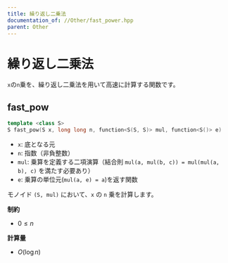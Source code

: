 ```yaml
---
title: 繰り返し二乗法
documentation_of: //Other/fast_power.hpp
parent: Other
---
```



# 繰り返し二乗法

`x`の`n`乗を、繰り返し二乗法を用いて高速に計算する関数です。

## fast_pow
```cpp
template <class S>
S fast_pow(S x, long long n, function<S(S, S)> mul, function<S()> e)
```

- `x`: 底となる元
- `n`: 指数（非負整数）
- `mul`: 乗算を定義する二項演算（結合則 `mul(a, mul(b, c)) = mul(mul(a, b), c)` を満たす必要あり）
- `e`: 乗算の単位元(`mul(a, e) = a`)を返す関数

モノイド `(S, mul)` において、`x` の `n` 乗を計算します。

**制約**
- $0 \leq n$

**計算量**
- $O(\log n)$
